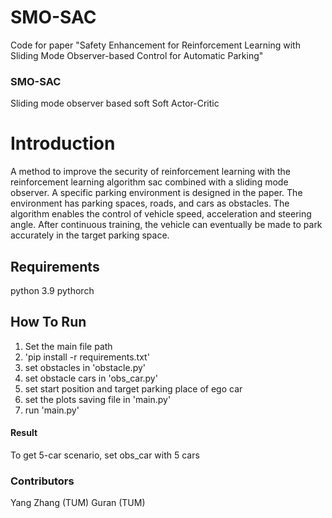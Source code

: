 # SMO-SAC
Code for paper "Safety Enhancement for Reinforcement Learning with Sliding Mode Observer-based Control for Automatic Parking"

### SMO-SAC
Sliding mode observer based soft Soft Actor-Critic

# Introduction
A method to improve the security of reinforcement learning with the reinforcement learning algorithm sac combined with a sliding mode observer. 
A specific parking environment is designed in the paper. The environment has parking spaces, roads, and cars as obstacles. The algorithm enables the control of vehicle speed, acceleration and steering angle. 
After continuous training, the vehicle can eventually be made to park accurately in the target parking space.

## Requirements
python 3.9
pythorch

## How To Run

1. Set the main file path
2. 'pip install -r requirements.txt'
3. set obstacles in 'obstacle.py'
4. set obstacle cars in 'obs_car.py'
5. set start position and target parking place of ego car
6. set the plots saving file in 'main.py'
7. run 'main.py'

#### Result

To get 5-car scenario, set obs_car with 5 cars

### Contributors
Yang Zhang (TUM) Guran (TUM)
